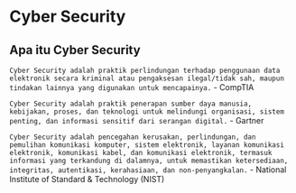 # Cyber Security
## Apa itu Cyber Security
`Cyber Security adalah praktik perlindungan terhadap penggunaan data elektronik secara kriminal atau pengaksesan ilegal/tidak sah, maupun tindakan lainnya yang digunakan untuk mencapainya.` - CompTIA

`Cyber Security adalah praktik penerapan sumber daya manusia, kebijakan, proses, dan teknologi untuk melindungi organisasi, sistem penting, dan informasi sensitif dari serangan digital.` - Gartner

`Cyber Security adalah pencegahan kerusakan, perlindungan, dan pemulihan komunikasi komputer, sistem elektronik, layanan komunikasi elektronik, komunikasi kabel, dan komunikasi elektronik, termasuk informasi yang terkandung di dalamnya, untuk memastikan ketersediaan, integritas, autentikasi, kerahasiaan, dan non-penyangkalan.` - National Institute of Standard & Technology (NIST)